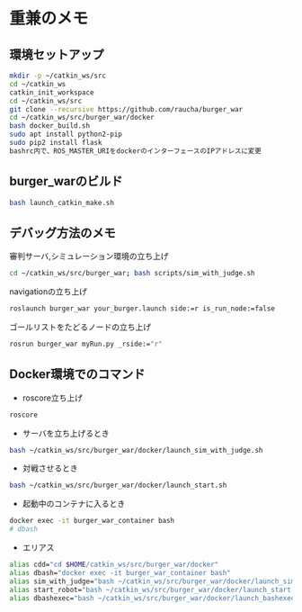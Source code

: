 # 重兼のメモ


## 環境セットアップ

```bash
mkdir -p ~/catkin_ws/src
cd ~/catkin_ws
catkin_init_workspace
cd ~/catkin_ws/src
git clone --recursive https://github.com/raucha/burger_war
cd ~/catkin_ws/src/burger_war/docker
bash docker_build.sh
sudo apt install python2-pip
sudo pip2 install flask
bashrc内で、ROS_MASTER_URIをdockerのインターフェースのIPアドレスに変更
```

## burger_warのビルド

```bash
bash launch_catkin_make.sh
```

## デバッグ方法のメモ

審判サーバ,シミュレーション環境の立ち上げ

```bash
cd ~/catkin_ws/src/burger_war; bash scripts/sim_with_judge.sh
```

navigationの立ち上げ

```bash
roslaunch burger_war your_burger.launch side:=r is_run_node:=false
```

ゴールリストをたどるノードの立ち上げ

```bash
rosrun burger_war myRun.py _rside:="r"
```




## Docker環境でのコマンド

* roscore立ち上げ
```bash
roscore
```

* サーバを立ち上げるとき

```bash
bash ~/catkin_ws/src/burger_war/docker/launch_sim_with_judge.sh
```

* 対戦させるとき

```bash
bash ~/catkin_ws/src/burger_war/docker/launch_start.sh
```

* 起動中のコンテナに入るとき

```bash
docker exec -it burger_war_container bash
# dbash
```

* エリアス

```bash
alias cdd="cd $HOME/catkin_ws/src/burger_war/docker"
alias dbash="docker exec -it burger_war_container bash"
alias sim_with_judge="bash ~/catkin_ws/src/burger_war/docker/launch_sim_with_judge.sh"
alias start_robot="bash ~/catkin_ws/src/burger_war/docker/launch_start.sh"
alias dbashexec="bash ~/catkin_ws/src/burger_war/docker/launch_bashexec.sh"
```

